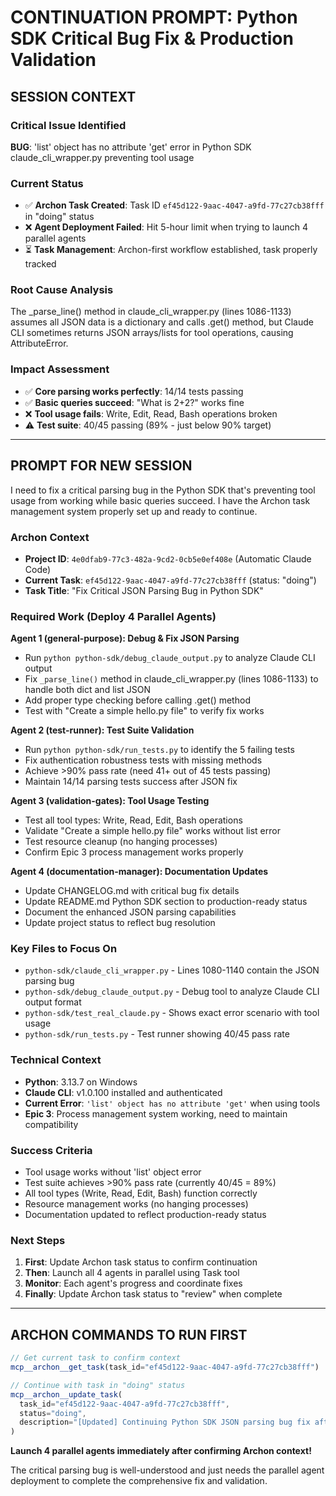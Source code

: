 # CONTINUATION PROMPT: Python SDK Critical Bug Fix & Production Validation

## SESSION CONTEXT

### Critical Issue Identified
**BUG**: 'list' object has no attribute 'get' error in Python SDK claude_cli_wrapper.py preventing tool usage

### Current Status
- ✅ **Archon Task Created**: Task ID `ef45d122-9aac-4047-a9fd-77c27cb38fff` in "doing" status
- ❌ **Agent Deployment Failed**: Hit 5-hour limit when trying to launch 4 parallel agents
- ⏳ **Task Management**: Archon-first workflow established, task properly tracked

### Root Cause Analysis
The _parse_line() method in claude_cli_wrapper.py (lines 1086-1133) assumes all JSON data is a dictionary and calls .get() method, but Claude CLI sometimes returns JSON arrays/lists for tool operations, causing AttributeError.

### Impact Assessment  
- ✅ **Core parsing works perfectly**: 14/14 tests passing
- ✅ **Basic queries succeed**: "What is 2+2?" works fine
- ❌ **Tool usage fails**: Write, Edit, Read, Bash operations broken
- ⚠️ **Test suite**: 40/45 passing (89% - just below 90% target)

---

## PROMPT FOR NEW SESSION

I need to fix a critical parsing bug in the Python SDK that's preventing tool usage from working while basic queries succeed. I have the Archon task management system properly set up and ready to continue.

### Archon Context
- **Project ID**: `4e0dfab9-77c3-482a-9cd2-0cb5e0ef408e` (Automatic Claude Code)
- **Current Task**: `ef45d122-9aac-4047-a9fd-77c27cb38fff` (status: "doing")
- **Task Title**: "Fix Critical JSON Parsing Bug in Python SDK"

### Required Work (Deploy 4 Parallel Agents)

**Agent 1 (general-purpose): Debug & Fix JSON Parsing**
- Run `python python-sdk/debug_claude_output.py` to analyze Claude CLI output
- Fix `_parse_line()` method in claude_cli_wrapper.py (lines 1086-1133) to handle both dict and list JSON
- Add proper type checking before calling .get() method
- Test with "Create a simple hello.py file" to verify fix works

**Agent 2 (test-runner): Test Suite Validation**
- Run `python python-sdk/run_tests.py` to identify the 5 failing tests
- Fix authentication robustness tests with missing methods
- Achieve >90% pass rate (need 41+ out of 45 tests passing)
- Maintain 14/14 parsing tests success after JSON fix

**Agent 3 (validation-gates): Tool Usage Testing**
- Test all tool types: Write, Read, Edit, Bash operations
- Validate "Create a simple hello.py file" works without list error
- Test resource cleanup (no hanging processes)
- Confirm Epic 3 process management works properly

**Agent 4 (documentation-manager): Documentation Updates**
- Update CHANGELOG.md with critical bug fix details
- Update README.md Python SDK section to production-ready status
- Document the enhanced JSON parsing capabilities
- Update project status to reflect bug resolution

### Key Files to Focus On
- `python-sdk/claude_cli_wrapper.py` - Lines 1080-1140 contain the JSON parsing bug
- `python-sdk/debug_claude_output.py` - Debug tool to analyze Claude CLI output format
- `python-sdk/test_real_claude.py` - Shows exact error scenario with tool usage
- `python-sdk/run_tests.py` - Test runner showing 40/45 pass rate

### Technical Context
- **Python**: 3.13.7 on Windows
- **Claude CLI**: v1.0.100 installed and authenticated
- **Current Error**: `'list' object has no attribute 'get'` when using tools
- **Epic 3**: Process management system working, need to maintain compatibility

### Success Criteria
- Tool usage works without 'list' object error
- Test suite achieves >90% pass rate (currently 40/45 = 89%)
- All tool types (Write, Read, Edit, Bash) function correctly
- Resource management works (no hanging processes)
- Documentation updated to reflect production-ready status

### Next Steps
1. **First**: Update Archon task status to confirm continuation
2. **Then**: Launch all 4 agents in parallel using Task tool
3. **Monitor**: Each agent's progress and coordinate fixes
4. **Finally**: Update Archon task status to "review" when complete

---

## ARCHON COMMANDS TO RUN FIRST

```javascript
// Get current task to confirm context
mcp__archon__get_task(task_id="ef45d122-9aac-4047-a9fd-77c27cb38fff")

// Continue with task in "doing" status
mcp__archon__update_task(
  task_id="ef45d122-9aac-4047-a9fd-77c27cb38fff", 
  status="doing",
  description="[Updated] Continuing Python SDK JSON parsing bug fix after session restart..."
)
```

**Launch 4 parallel agents immediately after confirming Archon context!**

The critical parsing bug is well-understood and just needs the parallel agent deployment to complete the comprehensive fix and validation.